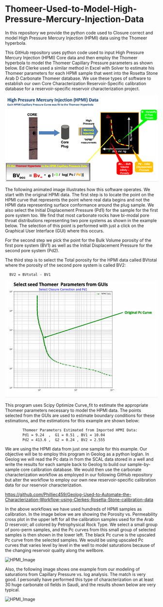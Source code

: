 # Thomeer-Used-to-Model-High-Pressure-Mercury-Injection-Data
In this repository we provide the python code used to Closure correct and model High Pressure Mercury Injection (HPMI) data using the Thomeer hyperbola.

This GitHub repository uses python code used to input High Pressure Mercury Injection (HPMI) Core data and then employ the Thomeer hyperbola to model the Thomeer Capillary Pressure parameters as shown below. Ed Clerke used a similar method in Excel with Solver to estimate his Thomeer parameters for each HPMI sample that went into the Rosetta Stone Arab D Carbonate Thomeer database. We use these types of software to establish our own Core Characterization Reservoir-Specific calibration database for a reservoir-specific reservoir characterization project.

![HPMI_Image](HPMI.png)

The following animated image illustrates how this software operates. We start with the original HPMI data. The first step is to locate the point on the HPMI curve that represents the point where real data begins and not the HPMI data representing surface conformance around the plug sample. We also select the Initial Displacement Pressure (Pd1) for the sample for the first pore system too. We find that most carbonate rocks have bi-modal pore throat distributions representing two pore systems as shown in the example below. The selection of this point is performed with just a click on the Graphical User Interface (GUI) where this occurs. 

For the second step we pick the point for the Bulk Volume porosity of the first pore system (BV1) as well as the Initial Displacement Pressure for the second pore system (Pd2).

The third step is to select the Total porosity for the HPMI data called BVtotal where the porosity of the second pore system is called BV2:

      BV2 = BVtotal - BV1

![HPMI_Image](Thomeer_Parameter_fitting.gif)

This program uses Scipy Optimize Curve_fit to estimate the appropriate Thomeer parameters necessary to model the HPMI data. The points selected from the GUIs are used to estimate boundary conditions for these estimations, and the estimations for this example are shown below:

            Thomeer Parameters Estimated from Imported HPMI Data:
            Pd1 = 9.24  ,  G1 = 0.51 , BV1 = 10.04
            Pd2 = 413.6 ,  G2 = 0.24 , BV2 = 2.555


We are using the HPMI data from just one sample for this example. Our objective will be to employ this program in Geolog as a python loglan. In Geolog we will read the Pc data in from the SCAL data stored in a well and write the results for each sample back to Geolog to build our sample-by-sample core calibration database. We would then use the carbonate characterization workflow as employed in our following GitHub repository but alter the workflow to employ our own new reservoir-specific calibration data for our reservoir characterization.

https://github.com/Philliec459/Geolog-Used-to-Automate-the-Characterization-Workflow-using-Clerkes-Rosetta-Stone-calibration-data

In the above workflows we have used hundreds of HPMI samples as calibration. In the image below we are showing the Porosity vs. Permeability cross plot in the upper left for all the calibration samples used for the Arab D reservoir; all colored by Petrophysical Rock Type. We select a small group of poro-perm samples, and the Pc curves from this small group of selected samples is then shown in the lower left. The black Pc curve is the upscaled Pc curve from the selected samples. We would be using upscaled Pc curves that varies level by level in the well to model saturations because of the changing reservoir quality along the wellbore.

![HPMI_Image](geolog_altair_thomeer.gif)

Also, the following image shows one example from our modeling of saturations from Capillary Pressure vs. log analysis. The match is very good. I personally have performed this type of characterization on at least 30 huge carbonate oil fields in Saudi, and the results shown below are very typical.

![HPMI_Image](logsats.gif)
